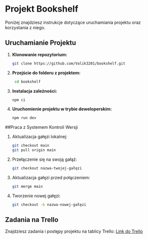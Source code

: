 # Projekt Bookshelf

Poniżej znajdziesz instrukcje dotyczące uruchamiania projektu oraz korzystania z niego.

## Uruchamianie Projektu

1. **Klonowanie repozytorium:**
   ```bash
   git clone https://github.com/Valik3201/bookshelf.git

2. **Przejście do folderu z projektem:**
   ```bash
    cd bookshelf
   
3. **Instalacja zależności:**
    ```bash
    npm ci
    
4. **Uruchomienie projektu w trybie deweloperskim:**
    ```bash
    npm run dev

##Praca z Systemem Kontroli Wersji

1. Aktualizacja gałęzi lokalnej:
    ```bash
    git checkout main
    git pull origin main

2. Przełączenie się na swoją gałąź:
    ```bash
    git checkout nazwa-twojej-gałęzi

3. Aktualizacja gałęzi przed połączeniem:
    ```bash
    git merge main

4. Tworzenie nowej gałęzi:
    ```bash
    git checkout -b nazwa-nowej-gałęzi

## Zadania na Trello

Znajdziesz zadania i postępy projektu na tablicy Trello: [Link do Trello](https://trello.com/b/zhFaag97/bookshelf)
